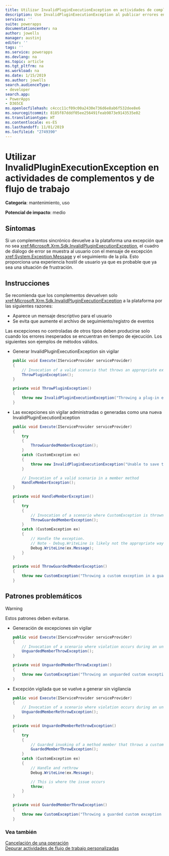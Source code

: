 ```yaml
---
title: Utilizar InvalidPluginExecutionException en actividades de complementos y de flujo de trabajo | MicrosoftDocs
description: Use InvalidPluginExecutionException al publicar errores en el contexto de las actividades de complemento o de flujo de trabajo.
services: ''
suite: powerapps
documentationcenter: na
author: jowells
manager: austinj
editor: ''
tags: ''
ms.service: powerapps
ms.devlang: na
ms.topic: article
ms.tgt_pltfrm: na
ms.workload: na
ms.date: 1/15/2019
ms.author: jowells
search.audienceType:
- developer
search.app:
- PowerApps
- D365CE
ms.openlocfilehash: c4ccc11cf09c00a2430e736d6e8ab6f532dee8e6
ms.sourcegitcommit: 8185f87dddf05ee256491feab9873e9143535e02
ms.translationtype: HT
ms.contentlocale: es-ES
ms.lasthandoff: 11/01/2019
ms.locfileid: "2749390"
---
```

# <a name="use-invalidpluginexecutionexception-in-plug-ins-and-workflow-activities"></a>Utilizar InvalidPluginExecutionException en actividades de complementos y de flujo de trabajo

**Categoría**: mantenimiento, uso

**Potencial de impacto**: medio

<a name='symptoms'></a>

## <a name="symptoms"></a>Síntomas

Si un complementos sincrónico devuelve a la plataforma una excepción que no sea <xref:Microsoft.Xrm.Sdk.InvalidPluginExecutionException>, el cuadro de diálogo de error se muestra al usuario con el mensaje de excepción <xref:System.Exception.Message> y el seguimiento de la pila. Esto proporciona una experiencia hostil de usuario ya que es probable que ya sea una situación de frustración.

<a name='guidance'></a>

## <a name="guidance"></a>Instrucciones

Se recomienda que los complementos devuelven solo <xref:Microsoft.Xrm.Sdk.InvalidPluginExecutionException> a la plataforma por las siguientes razones:

- Aparece un mensaje descriptivo para el usuario
- Se evita que aumente el archivo de seguimiento/registro de eventos

Las excepciones no controladas de otros tipos deben producirse solo cuando los errores inesperados se encuentran en tiempo de ejecución. Los siguientes son ejemplos de métodos válidos.

- Generar InvalidPluginExecutionException sin vigilar

    ```csharp
    public void Execute(IServiceProvider serviceProvider)
    {
        // Invocation of a valid scenario that throws an appropriate exception type
        ThrowPluginException();
    }
    
    private void ThrowPluginException()
    {
        throw new InvalidPluginExecutionException("Throwing a plug-in exception in a member method body");
    }
    ```

- Las excepciones sin vigilar administradas o generadas como una nueva InvalidPluginExecutionException

    ```csharp
    public void Execute(IServiceProvider serviceProvider)
    {
        try
        {
            ThrowGuardedMemberException();
        }
        catch (CustomException ex)
        {
            throw new InvalidPluginExecutionException("Unable to save the contact. This is likely caused by..."), ex);
        }
    
        // Invocation of a valid scenario in a member method
        HandleMemberException();
    }
    
    private void HandleMemberException()
    {
        try
        {
            // Invocation of a scenario where CustomException is thrown
            ThrowGuardedMemberException();
        }
        catch (CustomException ex)
        {
            // Handle the exception.
            // Note - Debug.WriteLine is likely not the appropriate way to handle the exception. This is for demonstration purposes only
            Debug.WriteLine(ex.Message);
        }
    }
    
    private void ThrowGuardedMemberException()
    {
        throw new CustomException("Throwing a custom exception in a guarded member");
    }
    ```

<a name='problem'></a>

## <a name="problematic-patterns"></a>Patrones problemáticos

> [!WARNING]
> Estos patrones deben evitarse.

- Generación de excepciones sin vigilar

    ```csharp
    public void Execute(IServiceProvider serviceProvider)
    {
        // Invocation of a scenario where violation occurs during an unguarded throw
        UnguardedMemberThrowException();
    }
    
    private void UnguardedMemberThrowException()
    {
        throw new CustomException("Throwing an unguarded custom exception in a member method body");
    }
    ```

- Excepción vigilada que se vuelve a generar sin vigilancia

    ```csharp
    public void Execute(IServiceProvider serviceProvider)
    {
        // Invocation of a scenario where violation occurs during an unguarded rethrow
        UnguardedMemberRethrowException();
    }
    
    private void UnguardedMemberRethrowException()
    {
        try
        {
            // Guarded invoking of a method member that throws a custom exception
            GuardedMemberThrowException();
        }
        catch (CustomException ex)
        {
            // Handle and rethrow
            Debug.WriteLine(ex.Message);
    
            // This is where the issue occurs
            throw;
        }
    }
    
    private void GuardedMemberThrowException()
    {
        throw new CustomException("Throwing a guarded custom exception in a member method body");
    }
    ```

<a name='seealso'></a>

### <a name="see-also"></a>Vea también

[Cancelación de una operación](../../handle-exceptions.md#cancelling-an-operation)<br/>
[Depurar actividades de flujo de trabajo personalizadas](../../workflow/workflow-extensions.md#debug-workflow-activities)<br/>